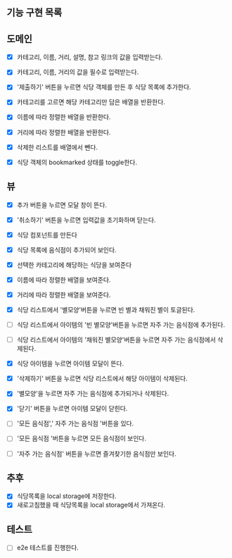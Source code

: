 ## 기능 구현 목록

## 도메인

- [x] 카테고리, 이름, 거리, 설명, 참고 링크의 값을 입력받는다.
- [x] 카테고리, 이름, 거리의 값을 필수로 입력받는다.
- [x] '제출하기' 버튼을 누르면 식당 객체를 만든 후 식당 목록에 추가한다.
- [x] 카테고리를 고르면 해당 카테고리만 담은 배열을 반환한다.
- [x] 이름에 따라 정렬한 배열을 반환한다.
- [x] 거리에 따라 정렬한 배열을 반환한다.

- [x] 삭제한 리스트를 배열에서 뺀다.
- [x] 식당 객체의 bookmarked 상태를 toggle한다.

## 뷰

- [x] 추가 버튼을 누르면 모달 창이 뜬다.
- [x] '취소하기' 버튼을 누르면 입력값을 초기화하며 닫는다.

- [x] 식당 컴포넌트를 만든다
- [x] 식당 목록에 음식점이 추가되어 보인다.
- [x] 선택한 카테고리에 해당하는 식당을 보여준다

- [x] 이름에 따라 정렬한 배열을 보여준다.
- [x] 거리에 따라 정렬한 배열을 보여준다.

- [x] 식당 리스트에서 '별모양'버튼을 누르면 빈 별과 채워진 별이 토글된다.
- [ ] 식당 리스트에서 아이템의 '빈 별모양'버튼을 누르면 자주 가는 음식점에 추가된다.
- [ ] 식당 리스트에서 아이템의 '채워진 별모양'버튼을 누르면 자주 가는 음식점에서 삭제된다.

- [x] 식당 아이템을 누르면 아이템 모달이 뜬다.
- [x] '삭제하기' 버튼을 누르면 식당 리스트에서 해당 아이템이 삭제된다.
- [x] '별모양'을 누르면 자주 가는 음식점에 추가되거나 삭제된다.
- [x] '닫기' 버튼을 누르면 아이템 모달이 닫힌다.

- [ ] '모든 음식점',' 자주 가는 음식점 '버튼을 있다.
- [ ] '모든 음식점 '버튼을 누르면 모든 음식점이 보인다.
- [ ] '자주 가는 음식점' 버튼을 누르면 즐겨찾기한 음식점만 보인다.

## 추후

- [x] 식당목록을 local storage에 저장한다.
- [x] 새로고침했을 때 식당목록을 local storage에서 가져온다.

## 테스트

- [ ] e2e 테스트를 진행한다.
